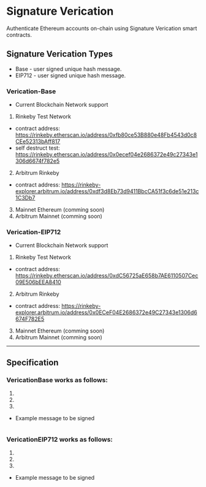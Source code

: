 # Signature Verication
Authenticate Ethereum accounts on-chain using Signature Verication 
smart contracts.

## Signature Verication Types
- Base - user signed unique hash message.
- EIP712 - user signed unique hash message.

### Verication-Base
- Current Blockchain Network support
1. Rinkeby Test Network
  - contract address: https://rinkeby.etherscan.io/address/0xfb80ce53B880e48Fb4543d0c8CEe52313bAff817
  - self destruct test: https://rinkeby.etherscan.io/address/0x0ecef04e2686372e49c27343e1306d6674f782e5
2. Arbitrum Rinkeby
  - contract address: https://rinkeby-explorer.arbitrum.io/address/0xdf3d8Eb73d9411BbcCA51f3c6de51e213c1C3Db7
3. Mainnet Ethereum (comming soon)
4. Arbitrum Mainnet (comming soon)

### Verication-EIP712
- Current Blockchain Network support
1. Rinkeby Test Network
  - contract address: https://rinkeby.etherscan.io/address/0xdC56725aE658b7AE6110507Cec09E506bEEA8410
2. Arbitrum Rinkeby
  - contract address: https://rinkeby-explorer.arbitrum.io/address/0x0ECeF04E2686372e49C27343e1306d6674F782E5
3. Mainnet Ethereum (comming soon)
4. Arbitrum Mainnet (comming soon)

---

## Specification

### VericationBase works as follows:

1. 
2. 
3. 

- Example message to be signed
```

```

### VericationEIP712 works as follows:

1. 
2. 
3. 

- Example message to be signed
```

```